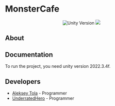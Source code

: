 # MonsterCafe
<p align="center">
   <img src="https://img.shields.io/badge/Engine-Unity%202022.3.4f-blueviolet" alt="Unity Version">
   <img src="https://img.shields.io/github/last-commit/LeshaTola/MonsterCafe?color=orange alt="Last Commit">
</p>

## About



## Documentation

To run the project, you need unity version 2022.3.4f.

## Developers

- [Aleksey Tola](https://github.com/LeshaTola) - Programmer
- [UnderratedHero](https://github.com/UnderratedHero) - Programmer
